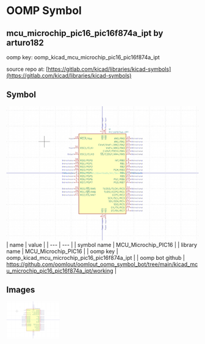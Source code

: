 # OOMP Symbol  
## mcu_microchip_pic16_pic16f874a_ipt  by arturo182  
  
oomp key: oomp_kicad_mcu_microchip_pic16_pic16f874a_ipt  
  
source repo at: [https://gitlab.com/kicad/libraries/kicad-symbols](https://gitlab.com/kicad/libraries/kicad-symbols)  
## Symbol  
  
[![working.png](working_600.png)](working.png)  
| name | value | 
| --- | --- | 
| symbol name | MCU_Microchip_PIC16 | 
| library name | MCU_Microchip_PIC16 | 
| oomp key | oomp_kicad_mcu_microchip_pic16_pic16f874a_ipt | 
| oomp bot github | https://github.com/oomlout/oomlout_oomp_symbol_bot/tree/main/kicad_mcu_microchip_pic16_pic16f874a_ipt/working | 
## Images  
  
[![working.png](working_140.png)](working.png)  
